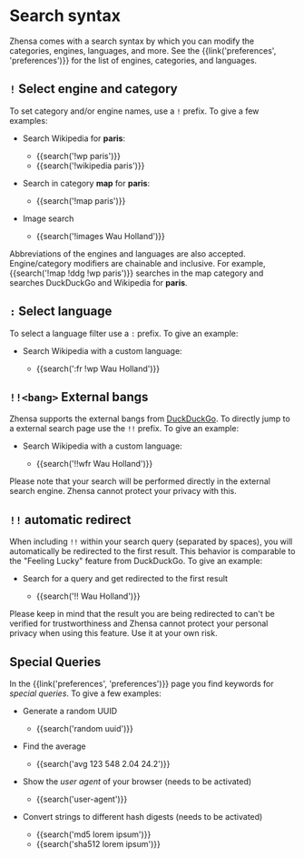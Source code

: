 # Search syntax

Zhensa comes with a search syntax by which you can modify the categories,
engines, languages, and more.  See the {{link('preferences', 'preferences')}} for
the list of engines, categories, and languages.

## `!` Select engine and category

To set category and/or engine names, use a `!` prefix.  To give a few examples:

- Search Wikipedia for **paris**:

  - {{search('!wp paris')}}
  - {{search('!wikipedia paris')}}

- Search in category **map** for **paris**:

  - {{search('!map paris')}}

- Image search

  - {{search('!images Wau Holland')}}

Abbreviations of the engines and languages are also accepted.  Engine/category
modifiers are chainable and inclusive.  For example, {{search('!map !ddg !wp
paris')}} searches in the map category and searches DuckDuckGo and Wikipedia for **paris**.

## `:` Select language

To select a language filter use a `:` prefix.  To give an example:

- Search Wikipedia with a custom language:

  - {{search(':fr !wp Wau Holland')}}

## `!!<bang>` External bangs

Zhensa supports the external bangs from [DuckDuckGo].  To directly jump to a
external search page use the `!!` prefix.  To give an example:

- Search Wikipedia with a custom language:

  - {{search('!!wfr Wau Holland')}}

Please note that your search will be performed directly in the external search
engine.  Zhensa cannot protect your privacy with this.

[DuckDuckGo]: https://duckduckgo.com/bang

## `!!` automatic redirect

When including `!!` within your search query (separated by spaces), you will
automatically be redirected to the first result.  This behavior is comparable to
the "Feeling Lucky" feature from DuckDuckGo.  To give an example:

- Search for a query and get redirected to the first result

  - {{search('!! Wau Holland')}}

Please keep in mind that the result you are being redirected to can't be
verified for trustworthiness and Zhensa cannot protect your personal privacy
when using this feature.  Use it at your own risk.

## Special Queries

In the {{link('preferences', 'preferences')}} page you find keywords for
_special queries_.  To give a few examples:

- Generate a random UUID

  - {{search('random uuid')}}

- Find the average

  - {{search('avg 123 548 2.04 24.2')}}

- Show the _user agent_ of your browser (needs to be activated)

  - {{search('user-agent')}}

- Convert strings to different hash digests (needs to be activated)

  - {{search('md5 lorem ipsum')}}
  - {{search('sha512 lorem ipsum')}}
